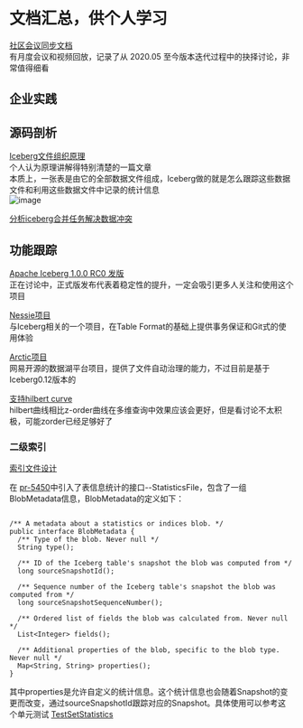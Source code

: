 # 文档汇总，供个人学习

[社区会议同步文档](https://docs.google.com/document/d/1YuGhUdukLP5gGiqCbk0A5_Wifqe2CZWgOd3TbhY3UQg/edit)  
有月度会议和视频回放，记录了从 2020.05 至今版本迭代过程中的抉择讨论，非常值得细看     

## 企业实践

## 源码剖析

[Iceberg文件组织原理](https://mp.weixin.qq.com/s/QE-odbd5O2LBFg3RU1gJPQ)  
个人认为原理讲解得特别清楚的一篇文章   
本质上，一张表是由它的全部数据文件组成，Iceberg做的就是怎么跟踪这些数据文件和利用这些数据文件中记录的统计信息   
![image](https://user-images.githubusercontent.com/38547014/194792347-94c3a321-c3a5-4e6d-b641-5f8e829a3b62.png)  
 


[分析iceberg合并任务解决数据冲突](https://zhuanlan.zhihu.com/p/506740221)  


## 功能跟踪

[Apache Iceberg 1.0.0 RC0 发版](https://lists.apache.org/thread/cr53bdjssovscf79wzhjck9cqs7pt6y3)    
正在讨论中，正式版发布代表着稳定性的提升，一定会吸引更多人关注和使用这个项目  

[Nessie项目](https://github.com/projectnessie/nessie)    
与Iceberg相关的一个项目，在Table Format的基础上提供事务保证和Git式的使用体验

[Arctic项目](https://github.com/NetEase/arctic)  
网易开源的数据湖平台项目，提供了文件自动治理的能力，不过目前是基于Iceberg0.12版本的

[支持hilbert curve](https://github.com/apache/iceberg/pull/5824)  
hilbert曲线相比z-order曲线在多维查询中效果应该会更好，但是看讨论不太积极，可能zorder已经足够好了

### 二级索引
[索引文件设计](https://docs.google.com/document/d/1we0BuQbbdqiJS2eUFC_-6TPSuO57GXivzKmcTzApivY/edit#heading=h.actwalaaggwl)   

在 [pr-5450](https://github.com/apache/iceberg/pull/5450)中引入了表信息统计的接口--StatisticsFile，包含了一组BlobMetadata信息，BlobMetadata的定义如下：
```

/** A metadata about a statistics or indices blob. */
public interface BlobMetadata {
  /** Type of the blob. Never null */
  String type();

  /** ID of the Iceberg table's snapshot the blob was computed from */
  long sourceSnapshotId();

  /** Sequence number of the Iceberg table's snapshot the blob was computed from */
  long sourceSnapshotSequenceNumber();

  /** Ordered list of fields the blob was calculated from. Never null */
  List<Integer> fields();

  /** Additional properties of the blob, specific to the blob type. Never null */
  Map<String, String> properties();
}

```
其中properties是允许自定义的统计信息。这个统计信息也会随着Snapshot的变更而改变，通过sourceSnapshotId跟踪对应的Snapshot。具体使用可以参考这个单元测试
[TestSetStatistics](https://github.com/apache/iceberg/blob/master/core/src/test/java/org/apache/iceberg/TestSetStatistics.java)


